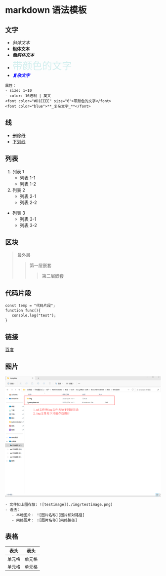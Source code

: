 # markdown 语法模板

## 文字

- _斜体文本_
- **粗体文本**
- **_粗斜体文本_**
- <font color="#D1EEEE" size="6">带颜色的文字</font>
- <font color="blue">**_复杂文字_**</font>
```
属性：
- size: 1~10
- color: 16进制 | 英文
<font color="#D1EEEE" size="6">带颜色的文字</font>
<font color="blue">**_复杂文字_**</font>
```

## 线

- ~~删除线~~
- <u>下划线</u>

## 列表

1. 列表 1
   - 列表 1-1
   - 列表 1-2
2. 列表 2
   - 列表 2-1
   - 列表 2-2

- 列表 3
  - 列表 3-1
  - 列表 3-2

## 区块

> 最外层
>
> > 第一层嵌套
> >
> > > 第二层嵌套

## 代码片段

```
const temp = "代码片段";
function func(){
   console.log("test");
}
```

## 链接

[百度](http://www.baidu.com)

## 图片

![testimage](./img/testimage.png)

```
- 文件如上图存放: ![testimage](./img/testimage.png)
- 语法：
   - 本地图片： ![图片名称][图片相对路径]
   - 网络图片： ![图片名称][网络路径]
```

## 表格

| 表头   | 表头   |
| ------ | ------ |
| 单元格 | 单元格 |
| 单元格 | 单元格 |
